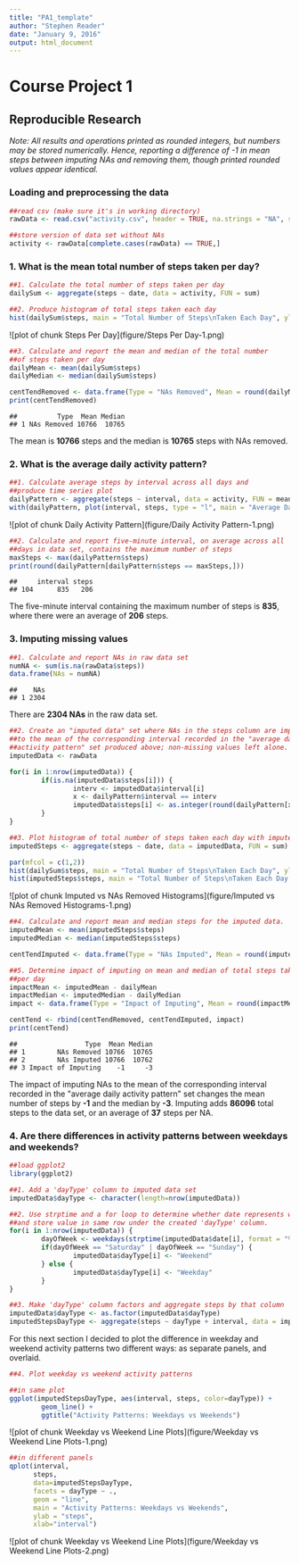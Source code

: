 ```yaml
---
title: "PA1_template"
author: "Stephen Reader"
date: "January 9, 2016"
output: html_document
---
```


<h1>Course Project 1</h1>
<h2>Reproducible Research</h2>

*Note: All results and operations printed as rounded integers, but numbers may be stored numerically. Hence, reporting a difference of -1 in mean steps between imputing NAs and removing them, though printed rounded values appear identical.*

<h3>Loading and preprocessing the data</h3>

```r
##read csv (make sure it's in working directory)
rawData <- read.csv("activity.csv", header = TRUE, na.strings = "NA", stringsAsFactors = FALSE)

##store version of data set without NAs
activity <- rawData[complete.cases(rawData) == TRUE,]
```

<h3>1. What is the mean total number of steps taken per day?</h3>

```r
##1. Calculate the total number of steps taken per day
dailySum <- aggregate(steps ~ date, data = activity, FUN = sum)

##2. Produce histogram of total steps taken each day
hist(dailySum$steps, main = "Total Number of Steps\nTaken Each Day", ylim = c(0,30), xlab = "Steps")
```

![plot of chunk Steps Per Day](figure/Steps Per Day-1.png) 

```r
##3. Calculate and report the mean and median of the total number
##of steps taken per day
dailyMean <- mean(dailySum$steps)
dailyMedian <- median(dailySum$steps)

centTendRemoved <- data.frame(Type = "NAs Removed", Mean = round(dailyMean), Median = round(dailyMedian))
print(centTendRemoved)
```

```
##          Type  Mean Median
## 1 NAs Removed 10766  10765
```
The mean is **10766** steps and the median is **10765** steps with NAs removed.

<h3>2. What is the average daily activity pattern?</h3>

```r
##1. Calculate average steps by interval across all days and 
##produce time series plot
dailyPattern <- aggregate(steps ~ interval, data = activity, FUN = mean)
with(dailyPattern, plot(interval, steps, type = "l", main = "Average Daily Steps by Interval \n (Activity Pattern)"))
```

![plot of chunk Daily Activity Pattern](figure/Daily Activity Pattern-1.png) 

```r
##2. Calculate and report five-minute interval, on average across all
##days in data set, contains the maximum number of steps
maxSteps <- max(dailyPattern$steps)
print(round(dailyPattern[dailyPattern$steps == maxSteps,]))
```

```
##     interval steps
## 104      835   206
```
The five-minute interval containing the maximum number of steps is **835**, where there were an average of **206** steps.

<h3>3. Imputing missing values</h3>

```r
##1. Calculate and report NAs in raw data set
numNA <- sum(is.na(rawData$steps))
data.frame(NAs = numNA)
```

```
##    NAs
## 1 2304
```
There are **2304 NAs** in the raw data set.


```r
##2. Create an "imputed data" set where NAs in the steps column are imputed 
##to the mean of the corresponding interval recorded in the "average daily
##activity pattern" set produced above; non-missing values left alone.
imputedData <- rawData

for(i in 1:nrow(imputedData)) {
        if(is.na(imputedData$steps[i])) {
                interv <- imputedData$interval[i]
                x <- dailyPattern$interval == interv
                imputedData$steps[i] <- as.integer(round(dailyPattern[x,2]))
        }
}

##3. Plot histogram of total number of steps taken each day with imputed data
imputedSteps <- aggregate(steps ~ date, data = imputedData, FUN = sum)

par(mfcol = c(1,2))
hist(dailySum$steps, main = "Total Number of Steps\nTaken Each Day", ylim=c(0,40), xlab = "Steps")
hist(imputedSteps$steps, main = "Total Number of Steps\nTaken Each Day - IMPUTED", ylim=c(0,40), xlab = "Steps")
```

![plot of chunk Imputed vs NAs Removed Histograms](figure/Imputed vs NAs Removed Histograms-1.png) 

```r
##4. Calculate and report mean and median steps for the imputed data.
imputedMean <- mean(imputedSteps$steps)
imputedMedian <- median(imputedSteps$steps)

centTendImputed <- data.frame(Type = "NAs Imputed", Mean = round(imputedMean), Median = median(imputedMedian))

##5. Determine impact of imputing on mean and median of total steps taken
##per day
impactMean <- imputedMean - dailyMean
impactMedian <- imputedMedian - dailyMedian
impact <- data.frame(Type = "Impact of Imputing", Mean = round(impactMean), Median = round(impactMedian))

centTend <- rbind(centTendRemoved, centTendImputed, impact)
print(centTend)
```

```
##                 Type  Mean Median
## 1        NAs Removed 10766  10765
## 2        NAs Imputed 10766  10762
## 3 Impact of Imputing    -1     -3
```
The impact of imputing NAs to the mean of the corresponding interval recorded in the "average daily activity pattern" set changes the mean number of steps by **-1** and the median by **-3**. Imputing adds **86096** total steps to the data set, or an average of **37** steps per NA.

<h3>4. Are there differences in activity patterns between weekdays and weekends?</h3>

```r
##load ggplot2
library(ggplot2)

##1. Add a 'dayType' column to imputed data set
imputedData$dayType <- character(length=nrow(imputedData))

##2. Use strptime and a for loop to determine whether date represents weekday or weekend,
##and store value in same row under the created 'dayType' column.
for(i in 1:nrow(imputedData)) {
        dayOfWeek <- weekdays(strptime(imputedData$date[i], format = "%Y-%m-%d"))
        if(dayOfWeek == "Saturday" | dayOfWeek == "Sunday") {
                imputedData$dayType[i] <- "Weekend"
        } else {
                imputedData$dayType[i] <- "Weekday"
        }
}

##3. Make 'dayType' column factors and aggregate steps by that column
imputedData$dayType <- as.factor(imputedData$dayType)
imputedStepsDayType <- aggregate(steps ~ dayType + interval, data = imputedData, FUN = sum)
```

For this next section I decided to plot the difference in weekday and weekend activity patterns two different ways: as separate panels, and overlaid.

```r
##4. Plot weekday vs weekend activity patterns

##in same plot
ggplot(imputedStepsDayType, aes(interval, steps, color=dayType)) +
        geom_line() +
        ggtitle("Activity Patterns: Weekdays vs Weekends")
```

![plot of chunk Weekday vs Weekend Line Plots](figure/Weekday vs Weekend Line Plots-1.png) 

```r
##in different panels
qplot(interval, 
      steps, 
      data=imputedStepsDayType, 
      facets = dayType ~ ., 
      geom = "line", 
      main = "Activity Patterns: Weekdays vs Weekends", 
      ylab = "steps", 
      xlab="interval")
```

![plot of chunk Weekday vs Weekend Line Plots](figure/Weekday vs Weekend Line Plots-2.png) 
